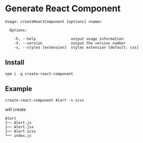 # Generate React Component

```
Usage: createReactComponent [options] <name>

  Options:

    -h, --help                output usage information
    -V, --version             output the version number
    -s, --styles [extension]  styles extension [default: css]
```

## Install

```
npm i -g create-react-component
```

## Example

```
create-react-component Alert -s scss
```

will create

```
Alert
├── Alert.js
├── Alert.jsx
├── Alert.scss
└── index.js
```
